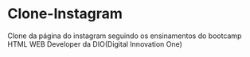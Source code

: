 # Clone-Instagram
<p>Clone da página do instagram seguindo os ensinamentos do bootcamp HTML WEB Developer da DIO(Digital Innovation One)
